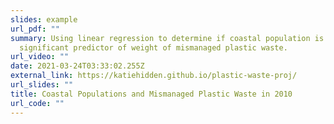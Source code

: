 ```yaml
---
slides: example
url_pdf: ""
summary: Using linear regression to determine if coastal population is a
  significant predictor of weight of mismanaged plastic waste.
url_video: ""
date: 2021-03-24T03:33:02.255Z
external_link: https://katiehidden.github.io/plastic-waste-proj/
url_slides: ""
title: Coastal Populations and Mismanaged Plastic Waste in 2010
url_code: ""
---
```


